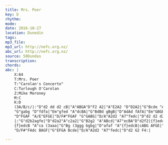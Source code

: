 ```yaml
---
title: Mrs. Poer
key: D
rhythm: 
mode:
date: 2016-10-27
location: Dunedin
tags:
mp3_file:
mp3_url: http://nefc.org.nz/
abc_url: http://nefc.org.nz/
source: 50Dundas
transcription:
chords: 
abc: |
    X:64
    T:Mrs. Poer
    T:"Carolan's Concerto"
    C:Turlough O'Carolan
    Z:Mike Moroney
    M:C
    K:D
    (3A/B/c/|:"D"d2 dd d2 cB|"A"ABGA"D"F2 A2|"A"E2A2 "D"D2A2|"G"Bcde "A"dcBA|"D"d2a2 fgaf|"A7"efge "D"fgaf|
    "G"gabg "D"fdfa|"Em"gfed "A"dcBA|"G"BdBd gBgB|"D"AdAd fAfA|"Em"GBGB efed|"A7"dcBc A2 AG|
    "D"FGAF "A/E"EFGE|"D/F#"FGAF "G"GABG|"D/A"A2d2 "A7"fedc|"D"d2 d2 d2 z (3A/B/c/:|
    |:"G"d2b2agfe|"D"d2a2"A"c2a2|"G"B2g2 "A"ABcd|"A7"ecBA"D"d2f2|{f}edcB"A" ca (3aaa|"G"Bg (3ggg "D"Af (3fff|
    {f}edcB "A"ca (3aaa|"G"Bg (3ggg bgbg|"D"afaf "A"{f}edcB|cABG AFGE|"D"DAFA DAFA|"Em"GEBE GEBE|
    "D/F#"FAdc BAGF|"G"EFGA Bcde|"D/A"A2d2 "A7"fedc|"D"d2 G2 F4:|

---
```

